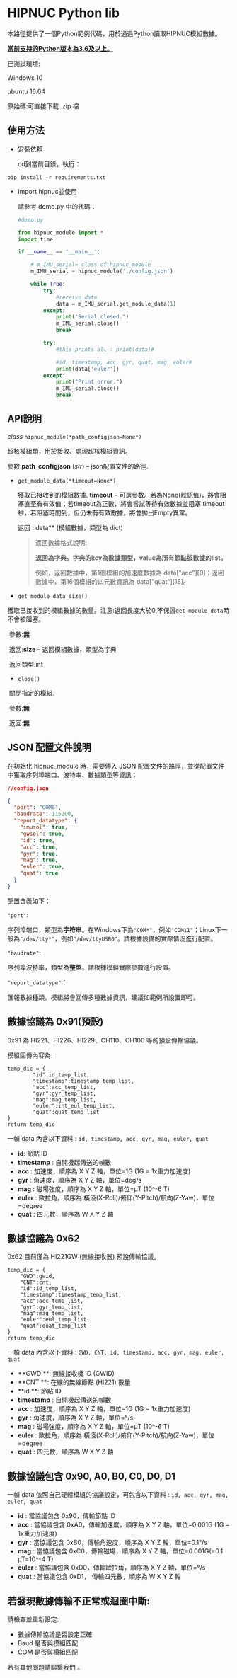 # HIPNUC Python lib #

本路徑提供了一個Python範例代碼，用於通過Python讀取HIPNUC模組數據。

<u>**當前支持的Python版本為3.6及以上。**</u>

已測試環境:

Windows 10

ubuntu 16.04

原始碼:可直接下載 .zip 檔



## 使用方法 ##

- 安裝依賴

  cd到當前目錄，執行：

```
pip install -r requirements.txt
```

- import hipnuc並使用

  請參考 demo.py 中的代碼：

  ```python
  #demo.py
  
  from hipnuc_module import *
  import time
  
  if __name__ == '__main__':
  
      # m_IMU_serial= class of hipnuc_module 
      m_IMU_serial = hipnuc_module('./config.json')
  
      while True:
          try:
              #receive data
              data = m_IMU_serial.get_module_data(1)
          except:
              print("Serial closed.")
              m_IMU_serial.close()
              break
  
          try:
              #this prints all : print(data)#
  
              #id, timestamp, acc, gyr, quat, mag, euler#
              print(data['euler'])
          except:
              print("Print error.")
              m_IMU_serial.close()
              break
  ```
  
  

## API說明

*class* `hipnuc_module(*path_configjson=None*)`

超核模組類，用於接收、處理超核模組資訊。

參數:**path_configjson** (*str*) – json配置文件的路徑.

- `get_module_data(*timeout=None*)`

  獲取已接收到的模組數據.
  **timeout** – 可選參數。若為None(默認值)，將會阻塞直至有有效值；若timeout為正數，將會嘗試等待有效數據並阻塞 timeout 秒，若阻塞時間到，但仍未有有效數據，將會拋出Empty異常。

  返回 : data** (模組數據，類型為 dict)

    > 返回數據格式說明:
    >
    > **返回為字典。字典的key為數據類型，value為所有節點該數據的list。**
    >
    > 例如，返回數據中，第1個模組的加速度數據為 data["acc"]\[0]；返回數據中，第16個模組的四元數資訊為 data["quat"]\[15]。

- `get_module_data_size()`

​			獲取已接收到的模組數據的數量。注意:返回長度大於0,不保證`get_module_data`時不會被阻塞。

​			參數:**無**

​			返回:**size** – 返回模組數據，類型為字典

​			返回類型:int

- `close()`

​			關閉指定的模組.

​			參數:**無** 

​			返回:**無**

## JSON 配置文件說明

在初始化 hipnuc_module 時，需要傳入 JSON 配置文件的路徑，並從配置文件中獲取序列埠端口、波特率、數據類型等資訊：

```json
//config.json

{
  "port": "COM8",
  "baudrate": 115200,
  "report_datatype": {
    "imusol": true,
    "gwsol": true,
    "id": true,
    "acc": true,
    "gyr": true,
    "mag": true,
    "euler": true,
    "quat": true
  }
}
```

配置含義如下：

`"port"`:

序列埠端口，類型為**字符串**。在Windows下為`"COM*"`，例如`"COM11"`；Linux下一般為`"/dev/tty*"`，例如`"/dev/ttyUSB0"`。請根據設備的實際情況進行配置。

`"baudrate"`:

序列埠波特率，類型為**整型**。請根據模組實際參數進行設置。

`"report_datatype"`：

匯報數據種類。模組將會回傳多種數據資訊，建議如範例所設置即可。



## 數據協議為 0x91(預設)

0x91 為 HI221、HI226、HI229、CH110、CH100 等的預設傳輸協議。

模組回傳內容為:

```
temp_dic = {
        "id":id_temp_list,
        "timestamp":timestamp_temp_list,
        "acc":acc_temp_list,
        "gyr":gyr_temp_list,
        "mag":mag_temp_list,
        "euler":int_eul_temp_list,
        "quat":quat_temp_list
}
return temp_dic
```

一幀 data 內含以下資料 : `id, timestamp, acc, gyr, mag, euler, quat`

- **id**: 節點 ID
- **timestamp** : 自開機起傳送的幀數
- **acc** : 加速度，順序為 X Y Z 軸，單位=1G (1G = 1x重力加速度)
- **gyr**  : 角速度，順序為 X Y Z 軸，單位=deg/s  
- **mag** : 磁場強度，順序為 X Y Z 軸，單位=µT (10^-6 T)
- **euler** : 歐拉角，順序為 橫滾(X-Roll)/俯仰(Y-Pitch)/航向(Z-Yaw)，單位=degree
- **quat** : 四元數，順序為 W X Y Z 軸

## 數據協議為 0x62

0x62 目前僅為 HI221GW (無線接收器) 預設傳輸協議。

```
temp_dic = {
    "GWD":gwid,
    "CNT":cnt,
    "id":id_temp_list,
    "timestamp":timestamp_temp_list,
    "acc":acc_temp_list,
    "gyr":gyr_temp_list,
    "mag":mag_temp_list,
    "euler":eul_temp_list,
    "quat":quat_temp_list
}
return temp_dic
```

一幀 data 內含以下資料 : `GWD, CNT, id, timestamp, acc, gyr, mag, euler, quat`

- **GWD **: 無線接收機 ID (GWID)
- **CNT **: 在線的無線節點 (HI221) 數量
- **id **: 節點 ID
- **timestamp** : 自開機起傳送的幀數
- **acc** : 加速度，順序為 X Y Z 軸，單位=1G (1G = 1x重力加速度)
- **gyr**  : 角速度，順序為 X Y Z 軸，單位=°/s
- **mag** : 磁場強度，順序為 X Y Z 軸，單位=µT (10^-6 T)
- **euler** : 歐拉角，順序為 橫滾(X-Roll)/俯仰(Y-Pitch)/航向(Z-Yaw)，單位=degree
- **quat** : 四元數，順序為 W X Y Z 軸

## 數據協議包含 0x90, A0, B0, C0, D0, D1

一幀 data 依照自己硬體模組的協議設定，可包含以下資料 : `id, acc, gyr, mag, euler, quat`

- **id** : 當協議包含 0x90，傳輸節點 ID
- **acc** : 當協議包含 0xA0，傳輸加速度，順序為 X Y Z 軸，單位=0.001G (1G = 1x重力加速度)
- **gyr** : 當協議包含 0xB0，傳輸角速度，順序為 X Y Z 軸，單位=0.1°/s
- **mag** : 當協議包含 0xC0，傳輸磁場，順序為 X Y Z 軸，單位=0.001G(=0.1 µT=10^-4 T)
- **euler** : 當協議包含 0xD0，傳輸歐拉角，順序為 X Y Z 軸，單位=°/s
- **quat** : 當協議包含 0xD1， 傳輸四元數，順序為 W X Y Z 軸

## 若發現數據傳輸不正常或迴圈中斷:

請檢查並重新設定:

- 數據傳輸協議是否設定正確
- Baud 是否與模組匹配
- COM 是否與模組匹配

若有其他問題請聯繫我們 。